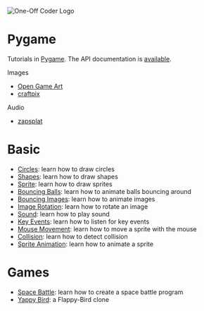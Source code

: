 ![One-Off Coder Logo](../logo.png "One-Off Coder")

# Pygame

Tutorials in [Pygame](https://www.pygame.org). The API documentation is [available](https://www.pygame.org/docs/). 

Images

* [Open Game Art](https://opengameart.org/)
* [craftpix](https://craftpix.net/)

Audio

* [zapsplat](https://www.zapsplat.com/)

# Basic

* [Circles](basic/draw-circles.py): learn how to draw circles
* [Shapes](basic/draw-shapes.py): learn how to draw shapes
* [Sprite](basic/draw-sprite.py): learn how to draw sprites
* [Bouncing Balls](basic/bouncing-balls.py): learn how to animate balls bouncing around
* [Bouncing Images](basic/bouncing-image.py): learn how to animate images
* [Image Rotation](basic/image-rotation.py): learn how to rotate an image
* [Sound](basic/bouncing-image-with-sound.py): learn how to play sound
* [Key Events](basic/key-movement.py): learn how to listen for key events
* [Mouse Movement](basic/mouse-movement.py): learn how to move a sprite with the mouse
* [Collision](basic/collection-detection.py): learn how to detect collision
* [Sprite Animation](basic/char-animation.py): learn how to animate a sprite

# Games

* [Space Battle](space-battle): learn how to create a space battle program
* [Yappy Bird](yappy-bird): a Flappy-Bird clone